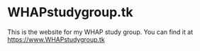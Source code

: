# WHAPstudygroup.tk
This is the website for my WHAP study group. You can find it at https://www.WHAPstudygroup.tk
